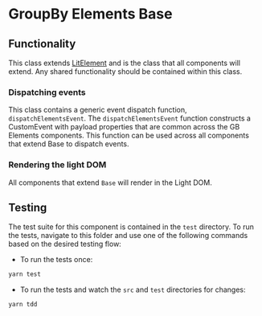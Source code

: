 # GroupBy Elements Base

## Functionality

This class extends [LitElement](https://lit-element.polymer-project.org/) and is the class that all components will extend.
Any shared functionality should be contained within this class.

### Dispatching events

This class contains a generic event dispatch function, `dispatchElementsEvent`. The `dispatchElementsEvent` function constructs a CustomEvent with payload properties that are common across the GB Elements components. This function can be used across all components that extend Base to dispatch events.

### Rendering the light DOM

All components that extend `Base` will render in the Light DOM.

## Testing

The test suite for this component is contained in the `test` directory.
To run the tests, navigate to this folder and use one of the following commands based on the desired testing flow:

- To run the tests once:

```sh
yarn test
```

- To run the tests and watch the `src` and `test` directories for changes:

```sh
yarn tdd
```
